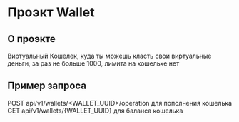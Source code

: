 #  Проэкт Wallet

## О проэкте

Виртуальный Кошелек, куда ты можешь класть свои виртуальные деньги,
за раз не больше 1000, лимита на кошельке нет

## Пример запроса
POST api/v1/wallets/<WALLET_UUID>/operation
для пополнения кошелька
GET api/v1/wallets/{WALLET_UUID}
для баланса кошелька
